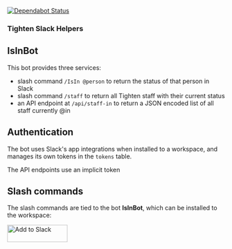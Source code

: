 [![Dependabot Status](https://api.dependabot.com/badges/status?host=github&repo=jakebathman/slack-helpers)](https://dependabot.com)

### Tighten Slack Helpers

## IsInBot

This bot provides three services: 
- slash command `/IsIn @person` to return the status of that person in Slack
- slash command `/staff` to return all Tighten staff with their current status
- an API endpoint at `/api/staff-in` to return a JSON encoded list of all staff currently @in

## Authentication

The bot uses Slack's app integrations when installed to a workspace, and manages its own tokens in the `tokens` table.

The API endpoints use an implicit token

## Slash commands

The slash commands are tied to the bot **IsInBot**, which can be installed to the workspace:

<a href="https://slack.com/oauth/authorize?scope=commands,bot&client_id=423337616818.437363470321"><img alt="Add to Slack" height="40" width="139" src="https://platform.slack-edge.com/img/add_to_slack.png" srcset="https://platform.slack-edge.com/img/add_to_slack.png 1x, https://platform.slack-edge.com/img/add_to_slack@2x.png 2x" /></a>


